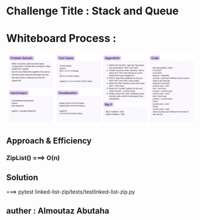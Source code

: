 # Challenge Title : Stack and Queue

# Whiteboard Process :

![Code8](./Code8.png)


## Approach & Efficiency

### ZipList() ===> O(n)


## Solution

===>  pytest linked-list-zip/tests/testlinked-list-zip.py

## auther : Almoutaz Abutaha